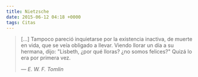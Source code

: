 ```yaml
---
title: Nietzsche
date: 2015-06-12 04:18 +0000
tags: Citas
---
```


> [...] Tampoco pareció inquietarse por la existencia inactiva, de muerte en vida, que se veía obligado a llevar. Viendo llorar un día a su hermana, dijo: "Lisbeth, ¿por qué lloras? ¿no somos felices?" Quizá lo era por primera vez.
>
> &mdash; <em>E. W. F. Tomlin</em>
